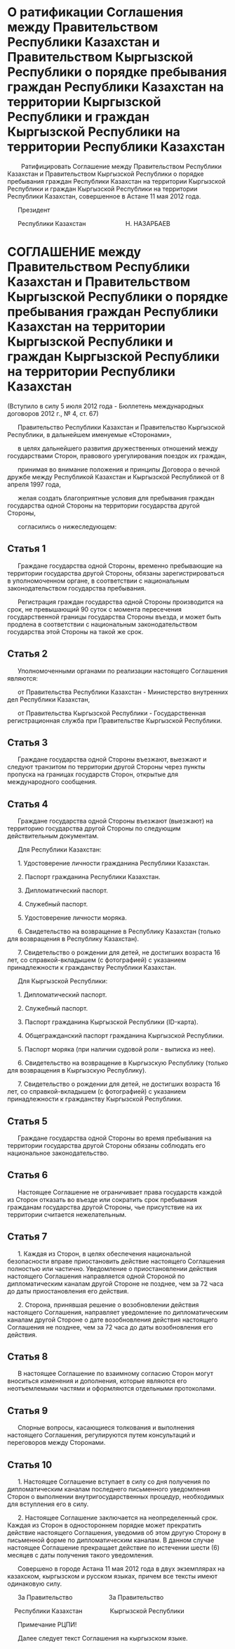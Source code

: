 # О ратификации Соглашения между Правительством Республики Казахстан и Правительством Кыргызской Республики о порядке пребывания граждан Республики Казахстан на территории Кыргызской Республики и граждан Кыргызской Республики на территории Республики Казахстан

        Ратифицировать Соглашение между Правительством Республики Казахстан и Правительством Кыргызской Республики о порядке пребывания граждан Республики Казахстан на территории Кыргызской Республики и граждан Кыргызской Республики на территории Республики Казахстан, совершенное в Астане 11 мая 2012 года.

      Президент

      Республики Казахстан                       Н. НАЗАРБАЕВ

# СОГЛАШЕНИЕ между Правительством Республики Казахстан и Правительством Кыргызской Республики о порядке пребывания граждан Республики Казахстан на территории Кыргызской Республики и граждан Кыргызской Республики на территории Республики Казахстан

(Вступило в силу 5 июля 2012 года - Бюллетень международных договоров 2012 г., № 4, ст. 67)

      Правительство Республики Казахстан и Правительство Кыргызской Республики, в дальнейшем именуемые «Сторонами»,

      в целях дальнейшего развития дружественных отношений между государствами Сторон, правового урегулирования поездок их граждан,

      принимая во внимание положения и принципы Договора о вечной дружбе между Республикой Казахстан и Кыргызской Республикой от 8 апреля 1997 года,

      желая создать благоприятные условия для пребывания граждан государства одной Стороны на территории государства другой Стороны,

      согласились о нижеследующем:

## Статья 1

      Граждане государства одной Стороны, временно пребывающие на территории государства другой Стороны, обязаны зарегистрироваться в уполномоченном органе, в соответствии с национальным законодательством государства пребывания.

      Регистрация граждан государства одной Стороны производится на срок, не превышающий 90 суток с момента пересечения государственной границы государства Стороны въезда, и может быть продлена в соответствии с национальным законодательством государства этой Стороны на такой же срок.

## Статья 2

      Уполномоченными органами по реализации настоящего Соглашения являются:

      от Правительства Республики Казахстан - Министерство внутренних дел Республики Казахстан,

      от Правительства Кыргызской Республики - Государственная регистрационная служба при Правительстве Кыргызской Республики.

## Статья 3

      Граждане государства одной Стороны въезжают, выезжают и следуют транзитом по территории другой Стороны через пункты пропуска на границах государств Сторон, открытые для международного сообщения.

## Статья 4

      Граждане государства одной Стороны въезжают (выезжают) на территорию государства другой Стороны по следующим действительным документам.

      Для Республики Казахстан:

      1. Удостоверение личности гражданина Республики Казахстан.

      2. Паспорт гражданина Республики Казахстан.

      3. Дипломатический паспорт.

      4. Служебный паспорт.

      5. Удостоверение личности моряка.

      6. Свидетельство на возвращение в Республику Казахстан (только для возвращения в Республику Казахстан).

      7. Свидетельство о рождении для детей, не достигших возраста 16 лет, со справкой-вкладышем (с фотографией) с указанием принадлежности к гражданству Республики Казахстан.

      Для Кыргызской Республики:

      1. Дипломатический паспорт.

      2. Служебный паспорт.

      3. Паспорт гражданина Кыргызской Республики (ID-карта).

      4. Общегражданский паспорт гражданина Кыргызской Республики.

      5. Паспорт моряка (при наличии судовой роли - выписка из нее).

      6. Свидетельство на возвращение в Кыргызскую Республику (только для возвращения в Кыргызскую Республику).

      7. Свидетельство о рождении для детей, не достигших возраста 16 лет, со справкой-вкладышем (с фотографией) с указанием принадлежности к гражданству Кыргызской Республики.

## Статья 5

      Граждане государства одной Стороны во время пребывания на территории государства другой Стороны обязаны соблюдать его национальное законодательство.

## Статья 6

      Настоящее Соглашение не ограничивает права государств каждой из Сторон отказать во въезде или сократить срок пребывания гражданам государства другой Стороны, чье присутствие на их территории считается нежелательным.

## Статья 7

      1. Каждая из Сторон, в целях обеспечения национальной безопасности вправе приостановить действие настоящего Соглашения полностью или частично. Уведомление о приостановлении действия настоящего Соглашения направляется одной Стороной по дипломатическим каналам другой Стороне не позднее, чем за 72 часа до даты приостановления его действия.

      2. Сторона, принявшая решение о возобновлении действия настоящего Соглашения, направляет уведомление по дипломатическим каналам другой Стороне о дате возобновления действия настоящего Соглашения не позднее, чем за 72 часа до даты возобновления его действия.

## Статья 8

      В настоящее Соглашение по взаимному согласию Сторон могут вноситься изменения и дополнения, которые являются его неотъемлемыми частями и оформляются отдельными протоколами.

## Статья 9

      Спорные вопросы, касающиеся толкования и выполнения настоящего Соглашения, регулируются путем консультаций и переговоров между Сторонами.

## Статья 10

      1. Настоящее Соглашение вступает в силу со дня получения по дипломатическим каналам последнего письменного уведомления Сторон о выполнении внутригосударственных процедур, необходимых для вступления его в силу.

      2. Настоящее Соглашение заключается на неопределенный срок. Каждая из Сторон в одностороннем порядке может прекратить действие настоящего Соглашения, уведомив об этом другую Сторону в письменной форме по дипломатическим каналам. В данном случае настоящее Соглашение прекращает действие по истечении шести (6) месяцев с даты получения такого уведомления.

      Совершено в городе Астана 11 мая 2012 года в двух экземплярах на казахском, кыргызском и русском языках, причем все тексты имеют одинаковую силу.

      За Правительство                     За Правительство

    Республики Казахстан                Кыргызской Республики

      Примечание РЦПИ!

      Далее следует текст Соглашения на кыргызском языке.

